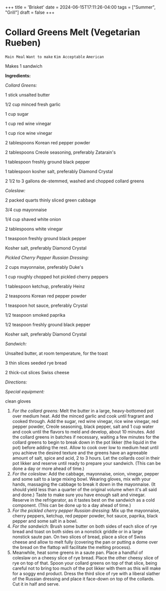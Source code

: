 +++
title = 'Brisket'
date = 2024-06-15T17:11:26-04:00
tags = ["Summer", "Grill"]
draft = false
+++
# Collard Greens Melt (Vegetarian Rueben)

`Main Meal` `Want to make` `Kim Acceptable` `American`

Makes 1 sandwich 

**Ingredients:**

_Collard Greens:_

1 stick unsalted butter

1/2 cup minced fresh garlic 

1 cup sugar 

1 cup red wine vinegar 

1 cup rice wine vinegar 

2 tablespoons Korean red pepper powder 

2 tablespoons Creole seasoning, preferably Zatarain's 

1 tablespoon freshly ground black pepper 

1 tablespoon kosher salt, preferably Diamond Crystal 

2 1/2 to 3 gallons de-stemmed, washed and chopped collard greens 

_Coleslaw:_

2 packed quarts thinly sliced green cabbage

3/4 cup mayonnaise

1/4 cup shaved white onion 

2 tablespoons white vinegar 

1 teaspoon freshly ground black pepper 

Kosher salt, preferably Diamond Crystal 

_Pickled Cherry Pepper Russian Dressing:_

2 cups mayonnaise, preferably Duke's

1 cup roughly chopped hot pickled cherry peppers

1 tablespoon ketchup, preferably Heinz 

2 teaspoons Korean red pepper powder 

1 teaspoon hot sauce, preferably Crystal 

1/2 teaspoon smoked paprika 

1/2 teaspoon freshly ground black pepper 

Kosher salt, preferably Diamond Crystal 

_Sandwich:_

Unsalted butter, at room temperature, for the toast

3 thin slices seeded rye bread

2 thick-cut slices Swiss cheese 

_Directions:_

_Special equipment:_

clean gloves

1. _For the collard greens:_ Melt the butter in a large, heavy-bottomed pot over medium heat. Add the minced garlic and cook until fragrant and cooked through. Add the sugar, red wine vinegar, rice wine vinegar, red pepper powder, Creole seasoning, black pepper, salt and 1 cup water and cook until the flavors to meld and develop, about 10 minutes. Add the collard greens in batches if necessary, waiting a few minutes for the collard greens to begin to break down in the pot likker (the liquid in the pot) before adding the rest. Allow to cook over low to medium heat until you achieve the desired texture and the greens have an agreeable amount of salt, spice and acid, 2 to 3 hours. Let the collards cool in their pot likker and reserve until ready to prepare your sandwich. (This can be done a day or more ahead of time.)
2. _For the coleslaw:_ Add the cabbage, mayonnaise, onion, vinegar, pepper and some salt to a large mixing bowl. Wearing gloves, mix with your hands, massaging the cabbage to break it down in the mayonnaise. (It should yield less than a quarter of the original volume when it's all said and done.) Taste to make sure you have enough salt and vinegar. Reserve in the refrigerator, as it tastes best on the sandwich as a cold component. (This can be done up to a day ahead of time.)
3. _For the pickled cherry pepper Russian dressing:_ Mix up the mayonnaise, cherry peppers, ketchup, red pepper powder, hot sauce, paprika, black pepper and some salt in a bowl.
4. _For the sandwich:_ Brush some butter on both sides of each slice of rye bread and toast on both sides on a nonstick griddle or in a large nonstick saute pan. On two slices of bread, place a slice of Swiss cheese and allow to melt fully (covering the pan or putting a dome over the bread on the flattop will facilitate the melting process).
5. Meanwhile, heat some greens in a saute pan. Place a handful of coleslaw on a cheesy slice of rye bread. Place the other cheesy slice of rye on top of that. Spoon your collard greens on top of that slice, being careful not to bring too much of the pot likker with them as this will make for a soggy end product. Dress the third slice of rye with a liberal slather of the Russian dressing and place it face-down on top of the collards. Cut it in half and serve.
